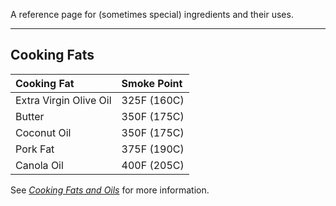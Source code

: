 
A reference page for (sometimes special) ingredients and their uses.


---

## Cooking Fats

| Cooking Fat            | Smoke Point |
|:-----------------------|:------------|
| Extra Virgin Olive Oil | 325F (160C)
| Butter                 | 350F (175C)
| Coconut Oil            | 350F (175C)
| Pork Fat               | 375F (190C)
| Canola Oil             | 400F (205C)

See [*Cooking Fats and Oils*](https://www.skillsyouneed.com/ps/fats-oils.html) for more information.
